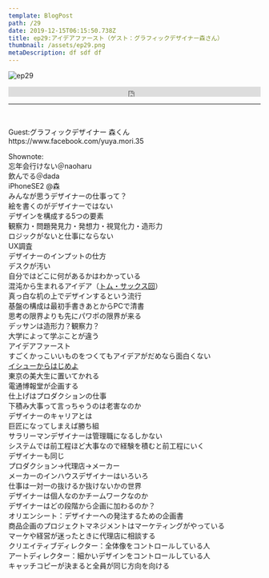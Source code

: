 ```yaml
---  
template: BlogPost  
path: /29
date: 2019-12-15T06:15:50.738Z  
title: ep29:アイデアファースト（ゲスト：グラフィックデザイナー森さん）
thumbnail: /assets/ep29.png
metaDescription: df sdf df  
---  
```

![ep29](/assets/ep29.png)  

<iframe width="100%" height="20" scrolling="no" frameborder="no" allow="autoplay" src="https://w.soundcloud.com/player/?url=https%3A//api.soundcloud.com/tracks/728124790&amp;color=%23ff5500&amp;inverse=false&amp;auto_play=false&amp;show_user=true"></iframe>

***
  
</br>

<p>Guest:グラフィックデザイナー 森くん https://www.facebook.com/yuya.mori.35</p>
<p>Shownote:<br> 忘年会行けない＠naoharu<br> 飲んでる＠dada<br> iPhoneSE2 @森<br> みんなが思うデザイナーの仕事って？<br> 絵を書くのがデザイナーではない<br> デザインを構成する5つの要素<br> 観察力・問題発見力・発想力・視覚化力・造形力<br> ロジックがないと仕事にならない<br> UX調査<br> デザイナーのインプットの仕方<br> デスクが汚い<br> 自分ではどこに何があるかはわかっている<br> 混沌から生まれるアイデア（<a rel="noreferrer noopener" aria-label="トム・サックス回 (新しいタブで開く)" href="https://jamming.fm/ep5-1/" target="_blank">トム・サックス回</a>）<br> 真っ白な机の上でデザインするという流行<br> 基盤の構成は最初手書きあとからPCで清書<br> 思考の限界よりも先にパワポの限界が来る<br> デッサンは造形力？観察力？<br> 大学によって学ぶことが違う<br> アイデアファースト<br> すごくかっこいいものをつくてもアイデアがだめなら面白くない<br><a href="https://amzn.to/2qScWPV" target="_blank" rel="noreferrer noopener" aria-label=" イシューからはじめよ (新しいタブで開く)"> イシューからはじめよ</a><br> 東京の美大生に置いてかれる<br> 電通博報堂が企画する<br> 仕上げはプロダクションの仕事<br> 下積み大事って言っちゃうのは老害なのか<br> デザイナーのキャリアとは<br> 巨匠になってしまえば勝ち組<br> サラリーマンデザイナーは管理職になるしかない<br> システムでは前工程ほど大事なので経験を積むと前工程にいく<br> デザイナーも同じ<br> プロダクション→代理店→メーカー<br> メーカーのインハウスデザイナーはいろいろ<br> 仕事は一対一の抜けるか抜けないかの世界<br> デザイナーは個人なのかチームワークなのか<br> デザイナーはどの段階から企画に加わるのか？<br> オリエンシート：デザイナーへの発注するための企画書<br> 商品企画のプロジェクトマネジメントはマーケティングがやっている<br> マーケや経営が迷ったときに代理店に相談する<br> クリエイティブディレクター：全体像をコントロールしている人<br> アートディレクター：細かいデザインをコントロールしている人<br> キャッチコピーが決まると全員が同じ方向を向ける</p>